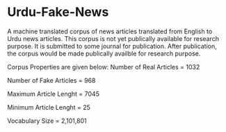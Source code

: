 # Urdu-Fake-News
A machine translated corpus of news articles translated from English to Urdu news articles. This corpus is not yet publically available for research purpose. It is submitted to some journal for publication. After publication, the corpus would be made publically availble for research purpose.

Corpus Properties	are given below:
Number of Real Articles = 1032

Number of Fake Articles = 968

Maximum Article Lenght = 7045

Minimum Article Lenght = 25

Vocabulary Size = 2,101,801
	

